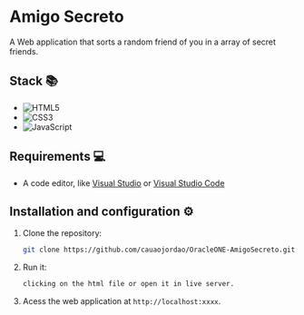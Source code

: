 # Amigo Secreto 

A Web application that sorts a random friend of you in a array of secret friends.

## Stack 📚

- ![HTML5](https://img.shields.io/badge/HTML5-E34F26?style=for-the-badge&logo=html5&logoColor=white)
- ![CSS3](https://img.shields.io/badge/CSS3-1572B6?style=for-the-badge&logo=css3&logoColor=white)
- ![JavaScript](https://img.shields.io/badge/JavaScript-F7DF1E?style=for-the-badge&logo=javascript&logoColor=black)

## Requirements 💻

- A code editor, like [Visual Studio](https://visualstudio.microsoft.com/) or [Visual Studio Code](https://code.visualstudio.com/)

## Installation and configuration ⚙

1. Clone the repository:
   ```sh
   git clone https://github.com/cauaojordao/OracleONE-AmigoSecreto.git
   ```
2. Run it:
   ```sh
   clicking on the html file or open it in live server.
   ```
3. Acess the web application at `http://localhost:xxxx`.
